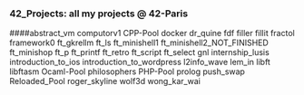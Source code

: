 ### 42_Projects: all my projects @ 42-Paris

####abstract_vm
computorv1
CPP-Pool
docker
dr_quine
fdf
filler
fillit
fractol
framework0
ft_gkrellm
ft_ls
ft_minishell1
ft_minishell2_NOT_FINISHED
ft_minishop
ft_p
ft_printf
ft_retro
ft_script
ft_select
gnl
internship_lusis
introduction_to_ios
introduction_to_wordpress
l2info_wave
lem_in
libft
libftasm
Ocaml-Pool
philosophers
PHP-Pool
prolog
push_swap
Reloaded_Pool
roger_skyline
wolf3d
wong_kar_wai
